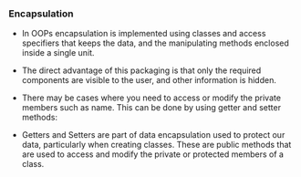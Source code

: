 ### Encapsulation

- In OOPs encapsulation is implemented using classes and access specifiers that keeps the data, and the manipulating methods enclosed inside a single unit.

- The direct advantage of this packaging is that only the required components are visible to the user, and other information is hidden.

- There may be cases where you need to access or modify the private members such as name. This can be done by using getter and setter methods:

- Getters and Setters are part of data encapsulation used to protect our data, particularly when creating classes. These are public methods that are used to access and modify the private or protected members of a class.
